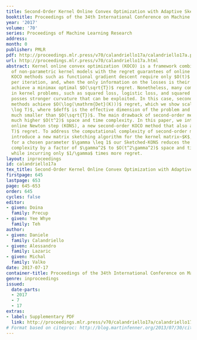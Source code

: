 ```yaml
---
title: Second-Order Kernel Online Convex Optimization with Adaptive Sketching
booktitle: Proceedings of the 34th International Conference on Machine Learning
year: '2017'
volume: '70'
series: Proceedings of Machine Learning Research
address: 
month: 0
publisher: PMLR
pdf: http://proceedings.mlr.press/v70/calandriello17a/calandriello17a.pdf
url: http://proceedings.mlr.press/v70/calandriello17a.html
abstract: Kernel online convex optimization (KOCO) is a framework combining the expressiveness
  of non-parametric kernel models with the regret guarantees of online learning. First-order
  KOCO methods such as functional gradient descent require only $O(t)$ time and space
  per iteration, and, when the only information on the losses is their convexity,
  achieve a minimax optimal $O(\sqrt{T})$ regret. Nonetheless, many common losses
  in kernel problems, such as squared loss, logistic loss, and squared hinge loss
  posses stronger curvature that can be exploited. In this case, second-order KOCO
  methods achieve $O(\log(\mathrm{Det}(K)))$ regret, which we show scales as $O(deff
  \log T)$, where $deff$ is the effective dimension of the problem and is usually
  much smaller than $O(\sqrt{T})$. The main drawback of second-order methods is their
  much higher $O(t^2)$ space and time complexity. In this paper, we introduce kernel
  online Newton step (KONS), a new second-order KOCO method that also achieves $O(deff\log
  T)$ regret. To address the computational complexity of second-order methods, we
  introduce a new matrix sketching algorithm for the kernel matrix~$K$, and show that
  for a chosen parameter $\gamma \leq 1$ our Sketched-KONS reduces the space and time
  complexity by a factor of $\gamma^2$ to $O(t^2\gamma^2)$ space and time per iteration,
  while incurring only $1/\gamma$ times more regret.
layout: inproceedings
id: calandriello17a
tex_title: Second-Order Kernel Online Convex Optimization with Adaptive Sketching
firstpage: 645
lastpage: 653
page: 645-653
order: 645
cycles: false
editor:
- given: Doina
  family: Precup
- given: Yee Whye
  family: Teh
author:
- given: Daniele
  family: Calandriello
- given: Alessandro
  family: Lazaric
- given: Michal
  family: Valko
date: 2017-07-17
container-title: Proceedings of the 34th International Conference on Machine Learning
genre: inproceedings
issued:
  date-parts:
  - 2017
  - 7
  - 17
extras:
- label: Supplementary PDF
  link: http://proceedings.mlr.press/v70/calandriello17a/calandriello17a-supp.pdf
# Format based on citeproc: http://blog.martinfenner.org/2013/07/30/citeproc-yaml-for-bibliographies/
---
```

